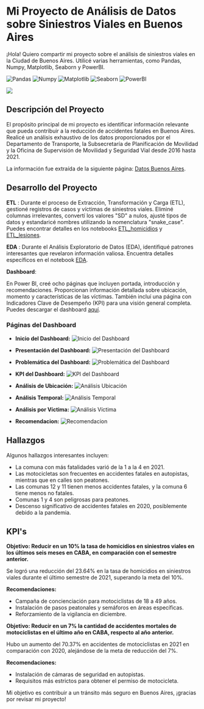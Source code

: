 # Mi Proyecto de Análisis de Datos sobre Siniestros Viales en Buenos Aires

¡Hola! Quiero compartir mi proyecto sobre el análisis de siniestros viales en la Ciudad de Buenos Aires. Utilicé varias herramientas, como Pandas, Numpy, Matplotlib, Seaborn y PowerBI.

![Pandas](https://img.shields.io/badge/-Pandas-333333?style=flat&logo=pandas)
![Numpy](https://img.shields.io/badge/-Numpy-333333?style=flat&logo=numpy)
![Matplotlib](https://img.shields.io/badge/-Matplotlib-333333?style=flat&logo=matplotlib)
![Seaborn](https://img.shields.io/badge/-Seaborn-333333?style=flat&logo=seaborn)
![PowerBI](https://img.shields.io/badge/-PowerBI-333333?style=flat&logo=PowerBI)


<img src="https://imgs.search.brave.com/A1wV76mXvYPGjqy2cErnSjYRioo2UVyopQtAtvxx8HI/rs:fit:860:0:0/g:ce/aHR0cHM6Ly9haG9y/cmFzZWd1cm9zLm14/L3dwLWNvbnRlbnQv/dXBsb2Fkcy8yMDIy/LzEyL3Npbmllc3Ry/by5qcGc">

## Descripción del Proyecto

El propósito principal de mi proyecto es identificar información relevante que pueda contribuir a la reducción de accidentes fatales en Buenos Aires. Realicé un análisis exhaustivo de los datos proporcionados por el Departamento de Transporte, la Subsecretaría de Planificación de Movilidad y la Oficina de Supervisión de Movilidad y Seguridad Vial desde 2016 hasta 2021.

La información fue extraída de la siguiente página: [Datos Buenos Aires](https://data.buenosaires.gob.ar/dataset/victimas-siniestros-viales).

## Desarrollo del Proyecto

**ETL** : Durante el proceso de Extracción, Transformación y Carga (ETL), gestioné registros de casos y víctimas de siniestros viales. Eliminé columnas irrelevantes, convertí los valores "SD" a nulos, ajusté tipos de datos y estandaricé nombres utilizando la nomenclatura "snake_case". Puedes encontrar detalles en los notebooks [ETL_homicidios](/Notebooks/02_ETL_homicidios.ipynb) y [ETL_lesiones](/Notebooks/02_ETL_lesiones.ipynb).

**EDA** : Durante el Análisis Exploratorio de Datos (EDA), identifiqué patrones interesantes que revelaron información valiosa. Encuentra detalles específicos en el notebook [EDA](Notebooks/04_EDA.ipynb).

**Dashboard**:

En Power BI, creé ocho páginas que incluyen portada, introducción y recomendaciones. Proporcionan información detallada sobre ubicación, momento y características de las víctimas. También incluí una página con Indicadores Clave de Desempeño (KPI) para una visión general completa. Puedes descargar el dashboard [aquí](Dashboard.pbix).

### Páginas del Dashboard

- **Inicio del Dashboard:**
![Inicio del Dashboard](Img/Inicio.png)

- **Presentación del Dashboard:**
![Presentación del Dashboard](Img/Presentacion.png)

- **Problemática del Dashboard:**
![Problemática del Dashboard](Img/Problematica.png)

- **KPI del Dashboard:**
![KPI del Dashboard](Img/KPI.png)

- **Análisis de Ubicación:**
![Análisis Ubicación](Img/Analisis_ubicacion.png)

- **Análisis Temporal:**
![Análisis Temporal](Img/Analisis_temporal.png)

- **Análisis por Víctima:**
![Análisis Víctima](Img/Analisis_victima.png)

- **Recomendacion:**
![Recomendacion](Img/Recomendacion.png)

## Hallazgos

Algunos hallazgos interesantes incluyen:

- La comuna con más fatalidades varió de la 1 a la 4 en 2021.
- Las motocicletas son frecuentes en accidentes fatales en autopistas, mientras que en calles son peatones.
- Las comunas 12 y 11 tienen menos accidentes fatales, y la comuna 6 tiene menos no fatales.
- Comunas 1 y 4 son peligrosas para peatones.
- Descenso significativo de accidentes fatales en 2020, posiblemente debido a la pandemia.

## KPI's

**Objetivo: Reducir en un 10% la tasa de homicidios en siniestros viales en los últimos seis meses en CABA, en comparación con el semestre anterior.**

Se logró una reducción del 23.64% en la tasa de homicidios en siniestros viales durante el último semestre de 2021, superando la meta del 10%.

**Recomendaciones:**
- Campaña de concienciación para motociclistas de 18 a 49 años.
- Instalación de pasos peatonales y semáforos en áreas específicas.
- Reforzamiento de la vigilancia en diciembre.

**Objetivo: Reducir en un 7% la cantidad de accidentes mortales de motociclistas en el último año en CABA, respecto al año anterior.**

Hubo un aumento del 70.37% en accidentes de motociclistas en 2021 en comparación con 2020, alejándose de la meta de reducción del 7%.

**Recomendaciones:**
- Instalación de cámaras de seguridad en autopistas.
- Requisitos más estrictos para obtener el permiso de motocicleta.

Mi objetivo es contribuir a un tránsito más seguro en Buenos Aires, ¡gracias por revisar mi proyecto!

